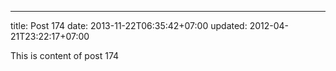 ---
title: Post 174
date: 2013-11-22T06:35:42+07:00
updated: 2012-04-21T23:22:17+07:00

This is content of post 174